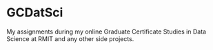 # GCDatSci
My assignments during my online Graduate Certificate Studies in Data Science at RMIT and any other side projects.
